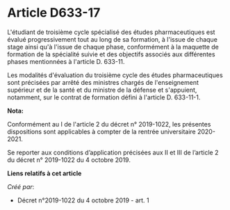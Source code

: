 # Article D633-17

L'étudiant de troisième cycle spécialisé des études pharmaceutiques est évalué progressivement tout au long de sa formation,
à l'issue de chaque stage ainsi qu'à l'issue de chaque phase, conformément à la maquette de formation de la spécialité suivie
et des objectifs associés aux différentes phases mentionnées à l'article D. 633-11.

Les modalités d'évaluation du troisième cycle des études pharmaceutiques sont précisées par arrêté des ministres chargés de
l'enseignement supérieur et de la santé et du ministre de la défense et s'appuient, notamment, sur le contrat de formation
défini à l'article D. 633-11-1.

**Nota:**

Conformément au I de l'article 2 du décret n° 2019-1022, les présentes dispositions sont applicables à compter de la rentrée
universitaire 2020-2021.

Se reporter aux conditions d’application précisées aux II et III de l’article 2 du décret n° 2019-1022 du 4 octobre 2019.

**Liens relatifs à cet article**

_Créé par_:

  - Décret n°2019-1022 du 4 octobre 2019 - art. 1
